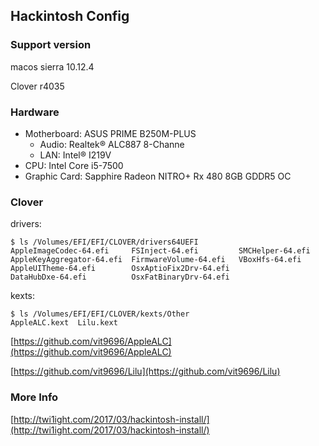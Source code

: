 ## Hackintosh Config

### Support version

macos sierra 10.12.4

Clover r4035

### Hardware

- Motherboard: ASUS PRIME B250M-PLUS
  - Audio: Realtek® ALC887 8-Channe
  - LAN: Intel® I219V
- CPU: Intel Core i5-7500
- Graphic Card: Sapphire Radeon NITRO+ Rx 480 8GB GDDR5 OC

### **Clover**

drivers:

```
$ ls /Volumes/EFI/EFI/CLOVER/drivers64UEFI
AppleImageCodec-64.efi     FSInject-64.efi         SMCHelper-64.efi
AppleKeyAggregator-64.efi  FirmwareVolume-64.efi   VBoxHfs-64.efi
AppleUITheme-64.efi        OsxAptioFix2Drv-64.efi
DataHubDxe-64.efi          OsxFatBinaryDrv-64.efi
```

kexts:

```
$ ls /Volumes/EFI/EFI/CLOVER/kexts/Other
AppleALC.kext  Lilu.kext
```

[https://github.com/vit9696/AppleALC](https://github.com/vit9696/AppleALC)

[https://github.com/vit9696/Lilu](https://github.com/vit9696/Lilu)

### More Info

[http://twi1ight.com/2017/03/hackintosh-install/](http://twi1ight.com/2017/03/hackintosh-install/)
